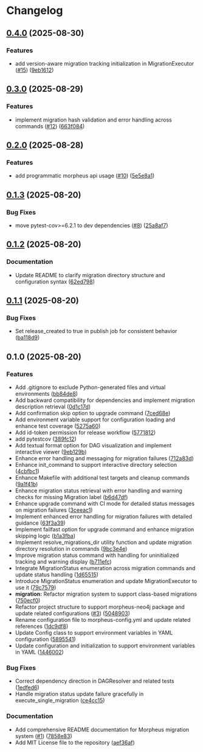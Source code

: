 # Changelog

## [0.4.0](https://github.com/AZX-PBC/morpheus/compare/v0.3.0...v0.4.0) (2025-08-30)


### Features

* add version-aware migration tracking initialization in MigrationExecutor ([#15](https://github.com/AZX-PBC/morpheus/issues/15)) ([9eb1612](https://github.com/AZX-PBC/morpheus/commit/9eb1612f94efe1fc0bb56dd4aeb21b0917e1457e))

## [0.3.0](https://github.com/AZX-PBC/morpheus/compare/v0.2.0...v0.3.0) (2025-08-29)


### Features

* implement migration hash validation and error handling across commands ([#12](https://github.com/AZX-PBC/morpheus/issues/12)) ([663f084](https://github.com/AZX-PBC/morpheus/commit/663f08456dac8a541fc0bc6f57fb76e2b7144d21))

## [0.2.0](https://github.com/AZX-PBC/morpheus/compare/v0.1.3...v0.2.0) (2025-08-28)


### Features

* add programmatic morpheus api usage ([#10](https://github.com/AZX-PBC/morpheus/issues/10)) ([5e5e8a1](https://github.com/AZX-PBC/morpheus/commit/5e5e8a16a7b0ef740371332cee62f9905b0527de))

## [0.1.3](https://github.com/AZX-PBC/morpheus/compare/v0.1.2...v0.1.3) (2025-08-20)


### Bug Fixes

* move pytest-cov&gt;=6.2.1 to dev dependencies ([#8](https://github.com/AZX-PBC/morpheus/issues/8)) ([25a8af7](https://github.com/AZX-PBC/morpheus/commit/25a8af7dd5192178e47a8f2000f95be221b58c3d))

## [0.1.2](https://github.com/AZX-PBC/morpheus/compare/v0.1.1...v0.1.2) (2025-08-20)


### Documentation

* Update README to clarify migration directory structure and configuration syntax ([62ed798](https://github.com/AZX-PBC/morpheus/commit/62ed798e505ef9b6a6bcb2fa3a8045986c25bca4))

## [0.1.1](https://github.com/AZX-PBC/morpheus/compare/v0.1.0...v0.1.1) (2025-08-20)


### Bug Fixes

* Set release_created to true in publish job for consistent behavior ([ba118d9](https://github.com/AZX-PBC/morpheus/commit/ba118d95dd17d0e4dba4dc77289d25df0aa8b596))

## 0.1.0 (2025-08-20)


### Features

* Add .gitignore to exclude Python-generated files and virtual environments ([bb84de8](https://github.com/AZX-PBC/morpheus/commit/bb84de848ffbfe6767a230fd3d9790bfa300a0ed))
* Add backward compatibility for dependencies and implement migration description retrieval ([0d1c17d](https://github.com/AZX-PBC/morpheus/commit/0d1c17d5da81479b619d287ccdbcdf00dec81311))
* Add confirmation skip option to upgrade command ([7ced68e](https://github.com/AZX-PBC/morpheus/commit/7ced68eefbad180fde7ee37c8e52fcebd5064ac3))
* Add environment variable support for configuration loading and enhance test coverage ([5275a60](https://github.com/AZX-PBC/morpheus/commit/5275a60fd9eab9b046a41f5b5b8871d77feae1f9))
* Add id-token permission for release workflow ([5771812](https://github.com/AZX-PBC/morpheus/commit/577181226b04e2ef99d91925a54f5ddc71396ca0))
* add pytestcov ([389fc12](https://github.com/AZX-PBC/morpheus/commit/389fc12d80963a18b7ed2dc5d5c6a0a817a8541e))
* Add textual format option for DAG visualization and implement interactive viewer ([9eb129b](https://github.com/AZX-PBC/morpheus/commit/9eb129bdb90f8ffb8be11e5025d4b59366ca2d96))
* Enhance error handling and messaging for migration failures ([712a83d](https://github.com/AZX-PBC/morpheus/commit/712a83d4d7b42fb285d2400ff32b8bf01efb576e))
* Enhance init_command to support interactive directory selection ([4cbfbc1](https://github.com/AZX-PBC/morpheus/commit/4cbfbc152a4ac82f4cc9a083b35aa77984626ed8))
* Enhance Makefile with additional test targets and cleanup commands ([9a1f41b](https://github.com/AZX-PBC/morpheus/commit/9a1f41ba1e742666f164bd5c422421dda516febc))
* Enhance migration status retrieval with error handling and warning checks for missing Migration label ([b6d47df](https://github.com/AZX-PBC/morpheus/commit/b6d47df06131b7941d5f753454706ae3faf86275))
* Enhance upgrade command with CI mode for detailed status messages on migration failures ([3ceeac1](https://github.com/AZX-PBC/morpheus/commit/3ceeac1a75c891239cd674e93066831e73aabed6))
* Implement enhanced error handling for migration failures with detailed guidance ([63f3a39](https://github.com/AZX-PBC/morpheus/commit/63f3a398615a00b11ed85e2948520d7e95dfb8d0))
* Implement failfast option for upgrade command and enhance migration skipping logic ([b1a3fba](https://github.com/AZX-PBC/morpheus/commit/b1a3fba4dd6efc4e407850f0c9a559fcc29858a6))
* Implement resolve_migrations_dir utility function and update migration directory resolution in commands ([9bc3e4e](https://github.com/AZX-PBC/morpheus/commit/9bc3e4e209db6deebc2f28beb093fc357b6502e9))
* Improve migration status command with handling for uninitialized tracking and warning display ([b711efc](https://github.com/AZX-PBC/morpheus/commit/b711efc5a0ba5880ba352dd68c4972a8b12904d3))
* Integrate MigrationStatus enumeration across migration commands and update status handling ([1d65515](https://github.com/AZX-PBC/morpheus/commit/1d65515507a9eb3c83b81bdef9d28a2fb3899460))
* Introduce MigrationStatus enumeration and update MigrationExecutor to use it ([79c7579](https://github.com/AZX-PBC/morpheus/commit/79c7579dd3d78f16b6242275d5fde9c52a6a1cea))
* **migration:** Refactor migration system to support class-based migrations ([750ecf0](https://github.com/AZX-PBC/morpheus/commit/750ecf0df640c9c34e9a7bef55546e8821f1c33e))
* Refactor project structure to support morpheus-neo4j package and update related configurations ([#3](https://github.com/AZX-PBC/morpheus/issues/3)) ([5048903](https://github.com/AZX-PBC/morpheus/commit/5048903c5ec89d6f7aeee56ff0bc34e06d44f8ed))
* Rename configuration file to morpheus-config.yml and update related references ([1dc9df8](https://github.com/AZX-PBC/morpheus/commit/1dc9df80c61fad023fee1943218eaa7f7ff03d75))
* Update Config class to support environment variables in YAML configuration ([5895541](https://github.com/AZX-PBC/morpheus/commit/5895541fcca653363a9a4330fcf576fb799150b0))
* Update configuration and initialization to support environment variables in YAML ([1446002](https://github.com/AZX-PBC/morpheus/commit/14460028d8f4baeb111f3adb310b1e8431ad93f2))


### Bug Fixes

* Correct dependency direction in DAGResolver and related tests ([1edfed6](https://github.com/AZX-PBC/morpheus/commit/1edfed64f4a145b3b65899b515596574675413b8))
* Handle migration status update failure gracefully in execute_single_migration ([ce4cc15](https://github.com/AZX-PBC/morpheus/commit/ce4cc15e3ea97997f2fa52ce3ca3dd26396e1bec))


### Documentation

* Add comprehensive README documentation for Morpheus migration system ([#1](https://github.com/AZX-PBC/morpheus/issues/1)) ([7858e83](https://github.com/AZX-PBC/morpheus/commit/7858e837bccd013fb4e225e6bb7ef728990c4460))
* Add MIT License file to the repository ([aef36af](https://github.com/AZX-PBC/morpheus/commit/aef36af43e55b181655281d33873fb177ee03818))
